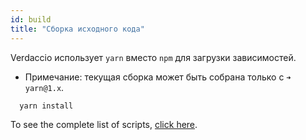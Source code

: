 ```yaml
---
id: build
title: "Сборка исходного кода"
---
```

Verdaccio использует `yarn` вместо `npm` для загрузки зависимостей.

* Примечание: текущая сборка может быть собрана только с `➜ yarn@1.x`.

```bash
  yarn install
```

To see the complete list of scripts, [click here](https://github.com/verdaccio/verdaccio/wiki/Build-Source-Code).